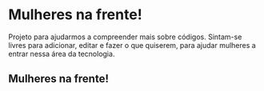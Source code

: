 # Mulheres na frente!

Projeto para ajudarmos a compreender mais sobre códigos. 
Sintam-se livres para adicionar, editar e fazer o que quiserem, para ajudar mulheres a entrar nessa área da tecnologia.

## Mulheres na frente!